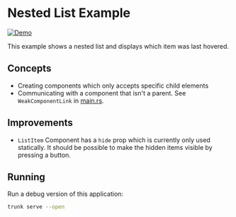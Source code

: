 # Nested List Example

[![Demo](https://img.shields.io/website?label=demo&url=https%3A%2F%2Fexamples.yew.rs%2Fnested_list)](https://examples.yew.rs/nested_list)

This example shows a nested list and displays which item was last hovered.

## Concepts

- Creating components which only accepts specific child elements
- Communicating with a component that isn't a parent. See `WeakComponentLink` in [main.rs](src/main.rs).

## Improvements

- `ListItem` Component has a `hide` prop which is currently only used statically.
  It should be possible to make the hidden items visible by pressing a button.

## Running

Run a debug version of this application:

```bash
trunk serve --open
```